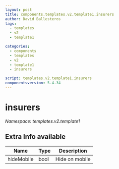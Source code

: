 ```yaml
---
layout: post
title: components.templates.v2.template1.insurers
author: David Ballesteros
tags:
  - templates
  - v2
  - template1

categories:
  - components
  - templates
  - v2
  - template1
  - insurers

script: templates.v2.template1.insurers
componentsversion: 5.4.34
---
```

# insurers

*Namespace: templates.v2.template1*

## Extra Info available

| Name | Type | Description |
| --- | --- | --- |
| hideMobile | bool | Hide on mobile |

